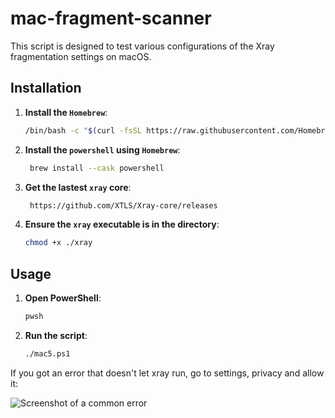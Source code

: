 # mac-fragment-scanner

This script is designed to test various configurations of the Xray fragmentation settings on macOS.

## Installation

1.  **Install the `Homebrew`**:
    ```sh
    /bin/bash -c "$(curl -fsSL https://raw.githubusercontent.com/Homebrew/install/HEAD/install.sh)"
    ```
   
2. **Install the `powershell` using `Homebrew`**:
   ```sh
    brew install --cask powershell
    ```

3. **Get the lastest `xray` core**:
   ```sh
    https://github.com/XTLS/Xray-core/releases
    ```
   
4. **Ensure the `xray` executable is in the directory**:
    ```sh
    chmod +x ./xray
    ```

## Usage

1. **Open PowerShell**:
    ```sh
    pwsh
    ```

2. **Run the script**:
    ```sh
    ./mac5.ps1
    ```


If you got an error that doesn't let xray run, go to settings, privacy and allow it:

![Screenshot of a common error](xrayblocked.png)


